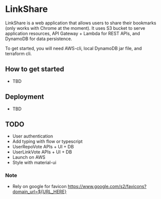 # LinkShare

LinkShare is a web application that allows users to share their bookmarks (only works with Chrome at the moment). It uses S3 bucket to serve application resources, API Gateway + Lambda for REST APIs, and DynamoDB for data persistence.

To get started, you will need AWS-cli, local DynamoDB jar file, and terraform cli.

## How to get started

- TBD

## Deployment

- TBD

## TODO

- User authentication
- Add typing with flow or typescript
- UserRepoVote APIs + UI + DB
- UserLinkVote APIs + UI + DB
- Launch on AWS
- Style with material-ui

### Note

- Rely on google for favicon https://www.google.com/s2/favicons?domain_url=${URL_HERE}

